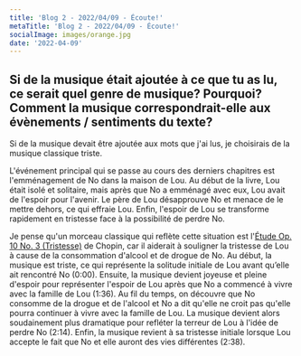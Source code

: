```yaml
---
title: 'Blog 2 - 2022/04/09 - Écoute!'
metaTitle: 'Blog 2 - 2022/04/09 - Écoute!'
socialImage: images/orange.jpg
date: '2022-04-09'
---
```


## Si de la musique était ajoutée à ce que tu as lu, ce serait quel genre de musique? Pourquoi? Comment la musique correspondrait-elle aux évènements / sentiments du texte?

Si de la musique devait être ajoutée aux mots que j'ai lus, je choisirais de la musique classique triste.

L'événement principal qui se passe au cours des derniers chapitres est l'emménagement de No dans la maison de Lou. Au début de la livre, Lou était isolé et solitaire, mais après que No a emménagé avec eux, Lou avait de l'espoir pour l'avenir. Le père de Lou désapprouve No et menace de le mettre dehors, ce qui effraie Lou. Enfin, l'espoir de Lou se transforme rapidement en tristesse face à la possibilité de perdre No.

Je pense qu'un morceau classique qui reflète cette situation est l'[Étude Op. 10 No. 3 (Tristesse)](https://youtu.be/tP9mnLXBhtg) de Chopin, car il aiderait à souligner la tristesse de Lou à cause de la consommation d'alcool et de drogue de No. Au début, la musique est triste, ce qui représente la solitude initiale de Lou avant qu’elle ait rencontré No (0:00). Ensuite, la musique devient joyeuse et pleine d'espoir pour représenter l'espoir de Lou après que No a commencé à vivre avec la famille de Lou (1:36). Au fil du temps, on découvre que No consomme de la drogue et de l'alcool et No a dit qu'elle ne croit pas qu'elle pourra continuer à vivre avec la famille de Lou. La musique devient alors soudainement plus dramatique pour refléter la terreur de Lou à l'idée de perdre No (2:14). Enfin, la musique revient à sa tristesse initiale lorsque Lou accepte le fait que No et elle auront des vies différentes (2:38).
